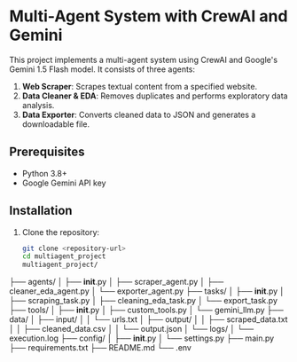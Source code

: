 # Multi-Agent System with CrewAI and Gemini

This project implements a multi-agent system using CrewAI and Google's Gemini 1.5 Flash model. It consists of three agents:
1. **Web Scraper**: Scrapes textual content from a specified website.
2. **Data Cleaner & EDA**: Removes duplicates and performs exploratory data analysis.
3. **Data Exporter**: Converts cleaned data to JSON and generates a downloadable file.

## Prerequisites
- Python 3.8+
- Google Gemini API key

## Installation
1. Clone the repository:
   ```bash
   git clone <repository-url>
   cd multiagent_project
   multiagent_project/
├── agents/
│   ├── __init__.py
│   ├── scraper_agent.py
│   ├── cleaner_eda_agent.py
│   └── exporter_agent.py
├── tasks/
│   ├── __init__.py
│   ├── scraping_task.py
│   ├── cleaning_eda_task.py
│   └── export_task.py
├── tools/
│   ├── __init__.py
│   ├── custom_tools.py
│   └── gemini_llm.py
├── data/
│   ├── input/
│   │   └── urls.txt
│   ├── output/
│   │   ├── scraped_data.txt
│   │   ├── cleaned_data.csv
│   │   └── output.json
│   └── logs/
│       └── execution.log
├── config/
│   ├── __init__.py
│   └── settings.py
├── main.py
├── requirements.txt
├── README.md
└── .env